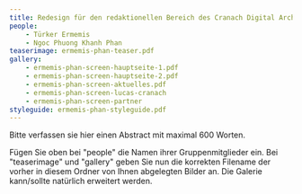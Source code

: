 ```yaml
---
title: Redesign für den redaktionellen Bereich des Cranach Digital Archive
people:
    - Türker Ermemis
    - Ngoc Phuong Khanh Phan
teaserimage: ermemis-phan-teaser.pdf
gallery:
    - ermemis-phan-screen-hauptseite-1.pdf
    - ermemis-phan-screen-hauptseite-2.pdf
    - ermemis-phan-screen-aktuelles.pdf
    - ermemis-phan-screen-lucas-cranach
    - ermemis-phan-screen-partner
styleguide: ermemis-phan-styleguide.pdf
---
```


Bitte verfassen sie hier einen Abstract mit maximal 600 Worten.

Fügen Sie oben bei "people" die Namen ihrer Gruppenmitglieder ein. Bei "teaserimage" und "gallery" geben Sie nun die korrekten Filename der vorher in diesem Ordner von Ihnen abgelegten Bilder an. Die Galerie kann/sollte natürlich erweitert werden.
